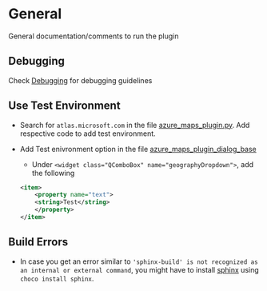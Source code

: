 # General
General documentation/comments to run the plugin

## Debugging
Check [Debugging](./debugging.md) for debugging guidelines 

## Use Test Environment
- Search for `atlas.microsoft.com` in the file [azure_maps_plugin.py](../src/azure_maps_plugin.py). Add respective code to add test environment.
- Add Test enivronment option in the file [azure_maps_plugin_dialog_base](../src/ui/azure_maps_plugin_dialog_base.ui)
    - Under `<widget class="QComboBox" name="geographyDropdown">`, add the following

    ```xml
    <item>
        <property name="text">
        <string>Test</string>
        </property>
    </item>
    ```

## Build Errors
- In case you get an error similar to `'sphinx-build' is not recognized as an internal or external command`, you might have to install [sphinx](https://www.sphinx-doc.org/en/master/usage/installation.html) using `choco install sphinx`.
